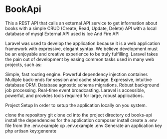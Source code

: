 # BookApi
This a REST API that calls an external API service to get information about books with a simple CRUD (Create, Read, Update, Delete) API with a local database of mysql External API used is Ice And Fire API


Laravel was used to develop the application because it is a web application framework with expressive, elegant syntax. We believe development must be an enjoyable and creative experience to be truly fulfilling. Laravel takes the pain out of development by easing common tasks used in many web projects, such as:

Simple, fast routing engine.
Powerful dependency injection container.
Multiple back-ends for session and cache storage.
Expressive, intuitive database ORM.
Database agnostic schema migrations.
Robust background job processing.
Real-time event broadcasting.
Laravel is accessible, powerful, and provides tools required for large, robust applications.

Project Setup
In order to setup the application locally on you system.

clone the repository
git clone
cd into the project directory
cd books-api
install the dependencies for the application
composer install
create a .env file from the .env.example
cp .env.example .env
Generate an application key
php artisan key:generate

